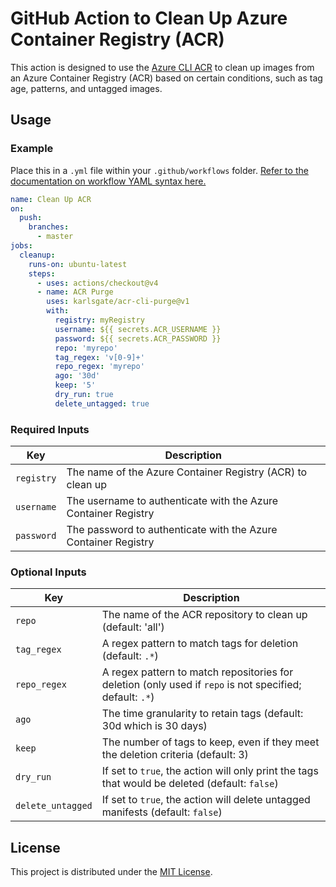 # GitHub Action to Clean Up Azure Container Registry (ACR)

This action is designed to use the [Azure CLI ACR](https://docs.microsoft.com/en-us/cli/azure/acr) to clean up images from an Azure Container Registry (ACR) based on certain conditions, such as tag age, patterns, and untagged images.

## Usage

### Example

Place this in a `.yml` file within your `.github/workflows` folder. [Refer to the documentation on workflow YAML syntax here.](https://help.github.com/en/articles/workflow-syntax-for-github-actions)

```yaml
name: Clean Up ACR
on:
  push:
    branches:
      - master
jobs:
  cleanup:
    runs-on: ubuntu-latest
    steps:
      - uses: actions/checkout@v4
      - name: ACR Purge
        uses: karlsgate/acr-cli-purge@v1
        with:
          registry: myRegistry
          username: ${{ secrets.ACR_USERNAME }}
          password: ${{ secrets.ACR_PASSWORD }}
          repo: 'myrepo'
          tag_regex: 'v[0-9]+'
          repo_regex: 'myrepo'
          ago: '30d'
          keep: '5'
          dry_run: true
          delete_untagged: true
```

### Required Inputs

| Key             | Description                                                                    |
|-----------------|--------------------------------------------------------------------------------|
| `registry`      | The name of the Azure Container Registry (ACR) to clean up                      |
| `username`      | The username to authenticate with the Azure Container Registry                  |
| `password`      | The password to authenticate with the Azure Container Registry                  |

### Optional Inputs

| Key               | Description                                                                                                  |
|-------------------|--------------------------------------------------------------------------------------------------------------|
| `repo`            | The name of the ACR repository to clean up (default: 'all')                                                  |
| `tag_regex`       | A regex pattern to match tags for deletion (default: `.*`)                                                   |
| `repo_regex`      | A regex pattern to match repositories for deletion (only used if `repo` is not specified; default: `.*`)     |
| `ago`             | The time granularity to retain tags (default: 30d which is 30 days)                                          |
| `keep`            | The number of tags to keep, even if they meet the deletion criteria (default: 3)                             |
| `dry_run`         | If set to `true`, the action will only print the tags that would be deleted (default: `false`)               |
| `delete_untagged` | If set to `true`, the action will delete untagged manifests (default: `false`)                               |

## License

This project is distributed under the [MIT License](LICENSE).
